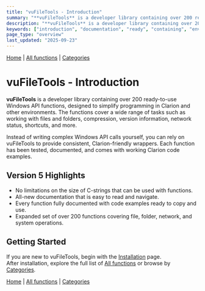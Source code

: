 ```yaml
---
title: "vuFileTools - Introduction"
summary: "**vuFileTools** is a developer library containing over 200 ready-to-use Windows API functions, designed to simplify programming in Clarion and other environments."
description: "**vuFileTools** is a developer library containing over 200 ready-to-use Windows API functions, designed to simplify programming in Clarion and other environments. The functions cover a wide range of tasks such as working with files and folders, compression, version information, network status, shortcuts, and more."
keywords: ["introduction", "documentation", "ready", "containing", "environments", "vufiletools", "Clarion", "functions", "clarion", "vuFileTools", "windows", "designed"]
page_type: "overview"
last_updated: "2025-09-23"
---
```


[Home](../index.md) | [All functions](functions/index.md) | [Categories](categories/index.md)


# vuFileTools - Introduction

**vuFileTools** is a developer library containing over 200 ready-to-use Windows API functions, designed to simplify programming in Clarion and other environments. The functions cover a wide range of tasks such as working with files and folders, compression, version information, network status, shortcuts, and more.

Instead of writing complex Windows API calls yourself, you can rely on vuFileTools to provide consistent, Clarion-friendly wrappers. Each function has been tested, documented, and comes with working Clarion code examples.

## Version 5 Highlights

- No limitations on the size of C-strings that can be used with functions.  
- All-new documentation that is easy to read and navigate.  
- Every function fully documented with code examples ready to copy and use.  
- Expanded set of over 200 functions covering file, folder, network, and system operations.

## Getting Started

If you are new to vuFileTools, begin with the [Installation](install.md) page.  
After installation, explore the full list of [All functions](all-functions.md) or browse by [Categories](categories/index.md).

[Home](../index.md) | [All functions](functions/index.md) | [Categories](categories/index.md)
